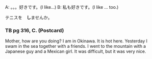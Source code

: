 A: 。。。好きです。(I like...)
B: 私も好きです。(I like ... too.)

テニスを　**し**ませんか。

### TB pg 316, C. (Postcard)
Mother, how are you doing?
I am in Okinawa.
It is hot here.
Yesterday I swam in the sea together with a friends.
I went to the mountain with a Japanese guy and a Mexican girl.
It was difficult, but it was very nice.
